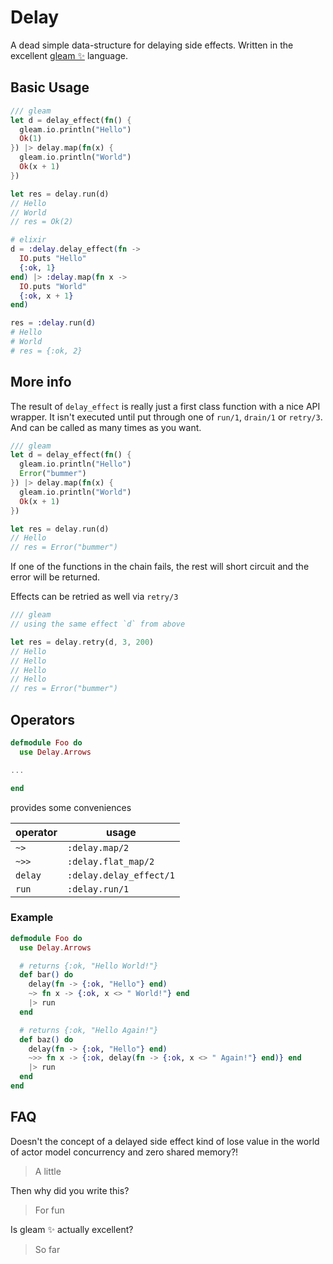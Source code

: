 # Delay

A dead simple data-structure for delaying side effects. Written in the excellent [gleam ✨](https://gleam.run/) language.

## Basic Usage

```rust
/// gleam
let d = delay_effect(fn() {
  gleam.io.println("Hello")
  Ok(1)
}) |> delay.map(fn(x) {
  gleam.io.println("World")
  Ok(x + 1)
})

let res = delay.run(d)
// Hello
// World
// res = Ok(2)
```

```elixir
# elixir
d = :delay.delay_effect(fn -> 
  IO.puts "Hello"
  {:ok, 1}
end) |> :delay.map(fn x -> 
  IO.puts "World"
  {:ok, x + 1}
end)

res = :delay.run(d)
# Hello
# World
# res = {:ok, 2}
```

## More info

The result of `delay_effect` is really just a first class function with a nice API wrapper. It isn't executed until put through one of `run/1`, `drain/1` or `retry/3`. And can be called as many times as you want.

```rust
/// gleam
let d = delay_effect(fn() {
  gleam.io.println("Hello")
  Error("bummer")
}) |> delay.map(fn(x) {
  gleam.io.println("World")
  Ok(x + 1)
})

let res = delay.run(d)
// Hello
// res = Error("bummer")
```

If one of the functions in the chain fails, the rest will short circuit and the error will be returned.

Effects can be retried as well via `retry/3`

```rust
/// gleam
// using the same effect `d` from above

let res = delay.retry(d, 3, 200)
// Hello
// Hello
// Hello
// Hello
// res = Error("bummer")
```

## Operators

```elixir
defmodule Foo do
  use Delay.Arrows

...

end
```

provides some conveniences

| operator | usage                   |
| -------- | ----------------------- |
| `~>`     | `:delay.map/2`          |
| `~>>`    | `:delay.flat_map/2`     |
| `delay`  | `:delay.delay_effect/1` |
| `run`    | `:delay.run/1`          |

### Example

```elixir
defmodule Foo do
  use Delay.Arrows

  # returns {:ok, "Hello World!"}
  def bar() do
    delay(fn -> {:ok, "Hello"} end)
    ~> fn x -> {:ok, x <> " World!"} end
    |> run
  end

  # returns {:ok, "Hello Again!"}
  def baz() do
    delay(fn -> {:ok, "Hello"} end)
    ~>> fn x -> {:ok, delay(fn -> {:ok, x <> " Again!"} end)} end
    |> run
  end
end
```

## FAQ

Doesn't the concept of a delayed side effect kind of lose value in the world of actor model concurrency and zero shared memory?!

> A little

Then why did you write this?

> For fun

Is gleam ✨ actually excellent?

> So far
